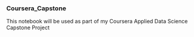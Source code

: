 ### Coursera_Capstone
This notebook will be used as part of my Coursera Applied Data Science Capstone Project
